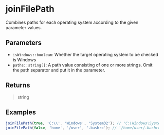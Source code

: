 # joinFilePath <Lang js />

<NodeRequired en />

Combines paths for each operating system according to the given parameter values.

## Parameters

- `isWindows::boolean`: Whether the target operating system to be checked is Windows
- `paths::string[]`: A path value consisting of one or more strings. Omit the path separator and put it in the parameter.

## Returns

> string

## Examples

```javascript
joinFilePath(true, 'C:\\', 'Windows', 'System32'); // 'C:\Windows\System32'
joinFilePath(false, 'home', '/user', '.bashrc'); // '/home/user/.bashrc'
```
